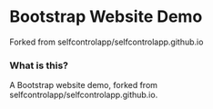 # Bootstrap Website Demo
Forked from selfcontrolapp/selfcontrolapp.github.io

### What is this?
A Bootstrap website demo, forked from selfcontrolapp/selfcontrolapp.github.io.

